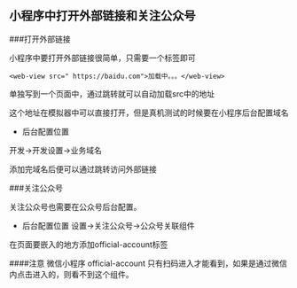 ## 小程序中打开外部链接和关注公众号

###打开外部链接

小程序中要打开外部链接很简单，只需要一个标签即可

```  
<web-view src=" https://baidu.com">加载中。。。</web-view>

```  
单独写到一个页面中，通过跳转就可以自动加载src中的地址

这个地址在模拟器中可以直接打开，但是真机测试的时候要在小程序后台配置域名

- 后台配置位置

开发->开发设置->业务域名

添加完域名后便可以通过跳转访问外部链接

###关注公众号

关注公众号也需要在公众号后台配置。
  
- 后台配置位置
设置->关注公众号->公众号关联组件  

在页面要嵌入的地方添加official-account标签


####注意
微信小程序 official-account 只有扫码进入才能看到，如果是通过微信内点击进入的，则看不到这个组件。
